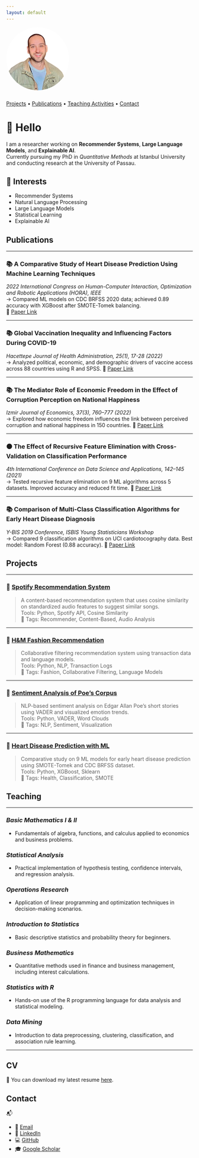 ```yaml
---
layout: default
---
```


<img src="/profile.png" alt="Berke Akkaya" style="width: 170px; border-radius: 50%; margin-bottom: 10px;">

[Projects](##Projects) • [Publications](##Publications) • [Teaching Activities](##Teaching) • [Contact](#Contact)

# 👋 Hello
I am a researcher working on **Recommender Systems**, **Large Language Models**, and **Explainable AI**.  
Currently pursuing my PhD in *Quantitative Methods* at Istanbul University and conducting research at the University of Passau.

## 🧠 Interests

- Recommender Systems
- Natural Language Processing
- Large Language Models
- Statistical Learning
- Explainable AI

## Publications

---

### 📚 A Comparative Study of Heart Disease Prediction Using Machine Learning Techniques  
*2022 International Congress on Human-Computer Interaction, Optimization and Robotic Applications (HORA), IEEE*  
→ Compared ML models on CDC BRFSS 2020 data; achieved 0.89 accuracy with XGBoost after SMOTE-Tomek balancing.  
🔗 [Paper Link](https://ieeexplore.ieee.org/document/9799978)

---

### 📚 Global Vaccination Inequality and Influencing Factors During COVID-19  
*Hacettepe Journal of Health Administration, 25(1), 17-28 (2022)*  
→ Analyzed political, economic, and demographic drivers of vaccine access across 88 countries using R and SPSS.
🔗 [Paper Link](https://dergipark.org.tr/tr/pub/hacettepesid/issue/69083/887181)

---

### 📚 The Mediator Role of Economic Freedom in the Effect of Corruption Perception on National Happiness  
*Izmir Journal of Economics, 37(3), 760–777 (2022)*  
→ Explored how economic freedom influences the link between perceived corruption and national happiness in 150 countries.
🔗 [Paper Link](https://dergipark.org.tr/en/pub/ije/issue/71396/962820)

---

### ⚫ The Effect of Recursive Feature Elimination with Cross-Validation on Classification Performance  
*4th International Conference on Data Science and Applications, 142–145 (2021)*  
→ Tested recursive feature elimination on 9 ML algorithms across 5 datasets. Improved accuracy and reduced fit time.
🔗 [Paper Link](https://www.icondata.org/uploads/kcfinder/upload/files/ICONDATA21_Full_Text_Book_final.pdf)

---

### 📚 Comparison of Multi-Class Classification Algorithms for Early Heart Disease Diagnosis  
*Y-BIS 2019 Conference, ISBIS Young Statisticians Workshop*  
→ Compared 9 classification algorithms on UCI cardiotocography data. Best model: Random Forest (0.88 accuracy).
🔗 [Paper Link](https://www.mi.imati.cnr.it/ettore/attached/y-BIS2019.pdf)

## Projects 

---

### 🎵 [Spotify Recommendation System](https://github.com/b-erke/Spotify-Recommendation-System)
> A content-based recommendation system that uses cosine similarity on standardized audio features to suggest similar songs.  
Tools: Python, Spotify API, Cosine Similarity  
📂 Tags: Recommender, Content-Based, Audio Analysis

---

### 👗 [H&M Fashion Recommendation](https://github.com/b-erke/H-M-Recommendation-System)
> Collaborative filtering recommendation system using transaction data and language models.  
Tools: Python, NLP, Transaction Logs  
📂 Tags: Fashion, Collaborative Filtering, Language Models

---

### 📖 [Sentiment Analysis of Poe’s Corpus](https://github.com/b-erke/Sentiment-Analysis-of-Poe-s-Corpus)
> NLP-based sentiment analysis on Edgar Allan Poe’s short stories using VADER and visualized emotion trends.  
Tools: Python, VADER, Word Clouds  
📂 Tags: NLP, Sentiment, Visualization

---

### 🏥 [Heart Disease Prediction with ML](https://github.com/b-erke/heart-disease-ml)
> Comparative study on 9 ML models for early heart disease prediction using SMOTE-Tomek and CDC BRFSS dataset.  
Tools: Python, XGBoost, Sklearn  
📂 Tags: Health, Classification, SMOTE

## Teaching 

---
### *Basic Mathematics I & II*
- Fundamentals of algebra, functions, and calculus applied to economics and business problems.  
### *Statistical Analysis*
- Practical implementation of hypothesis testing, confidence intervals, and regression analysis.  
### *Operations Research*
- Application of linear programming and optimization techniques in decision-making scenarios.  
### *Introduction to Statistics*
- Basic descriptive statistics and probability theory for beginners.  
### *Business Mathematics*
- Quantitative methods used in finance and business management, including interest calculations.  
### *Statistics with R*
- Hands-on use of the R programming language for data analysis and statistical modeling.  
### *Data Mining* 
- Introduction to data preprocessing, clustering, classification, and association rule learning.
---

## CV
📄
You can download my latest resume [here](Akkaya_2025.pdf).

## Contact
📬
- 📧 [Email](mailto:berkeakkaya@istanbul.edu.tr)
- 🔗 [LinkedIn](https://linkedin.com/in/berke-akkaya)
- 💻 [GitHub](https://github.com/b-erke)
- 🎓 [Google Scholar](https://scholar.google.com.tr/citations?user=hJ8A5UUAAAAJ&hl=en)
